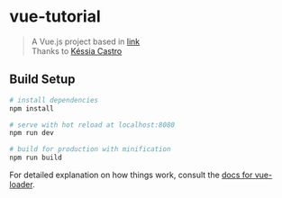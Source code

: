 # vue-tutorial

> A Vue.js project based in [link](https://medium.com/@kessiacastro/vue-js-tutorial-iniciando-com-componentes-4445b3eb0ffe)  
> Thanks to [Késsia Castro](https://medium.com/@kessiacastro)  

## Build Setup

``` bash
# install dependencies
npm install

# serve with hot reload at localhost:8080
npm run dev

# build for production with minification
npm run build
```

For detailed explanation on how things work, consult the [docs for vue-loader](http://vuejs.github.io/vue-loader).

